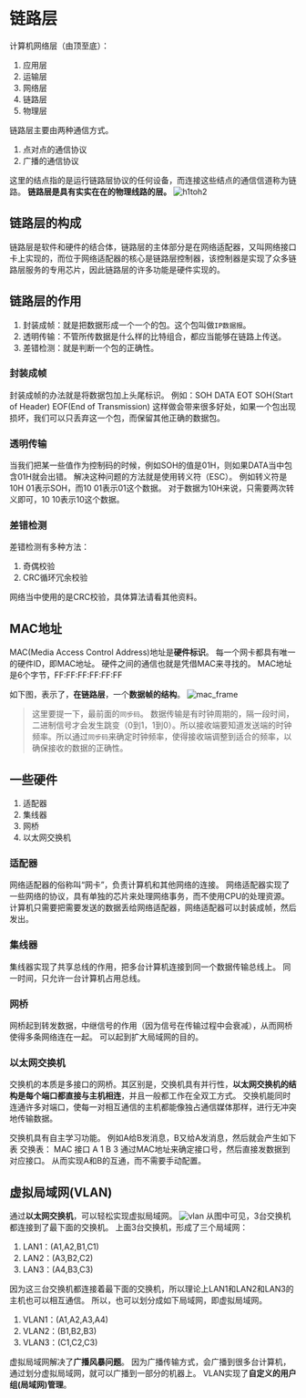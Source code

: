 # 链路层
计算机网络层（由顶至底）：
1. 应用层
2. 运输层
3. 网络层
4. 链路层
5. 物理层

链路层主要由两种通信方式。
1. 点对点的通信协议
2. 广播的通信协议

这里的结点指的是运行链路层协议的任何设备，而连接这些结点的通信信道称为链路。
**链路层是具有实实在在的物理线路的层。**
![h1toh2](./pages_appdev/network/res/1.png)

## 链路层的构成
链路层是软件和硬件的结合体，链路层的主体部分是在网络适配器，又叫网络接口卡上实现的，而位于网络适配器的核心是链路层控制器，该控制器是实现了众多链路层服务的专用芯片，因此链路层的许多功能是硬件实现的。

## 链路层的作用
1. 封装成帧：就是把数据形成一个一个的包。这个包叫做`IP数据报`。
2. 透明传输：不管所传数据是什么样的比特组合，都应当能够在链路上传送。
3. 差错检测：就是判断一个包的正确性。

### 封装成帧
封装成帧的办法就是将数据包加上头尾标识。
例如：SOH DATA EOT
SOH(Start of Header)
EOF(End of Transmission)
这样做会带来很多好处，如果一个包出现损坏，我们可以只丢弃这一个包，而保留其他正确的数据包。
### 透明传输
当我们把某一些值作为控制码的时候，例如SOH的值是01H，则如果DATA当中包含01H就会出错。
解决这种问题的方法就是使用转义符（ESC）。
例如转义符是10H
01表示SOH，而10 01表示01这个数据。
对于数据为10H来说，只需要两次转义即可，10 10表示10这个数据。
### 差错检测
差错检测有多种方法：
1. 奇偶校验
2. CRC循环冗余校验

网络当中使用的是CRC校验，具体算法请看其他资料。

## MAC地址
MAC(Media Access Control Address)地址是**硬件标识**。
每一个网卡都具有唯一的硬件ID，即MAC地址。
硬件之间的通信也就是凭借MAC来寻找的。
MAC地址是6个字节，FF:FF:FF:FF:FF:FF

如下图，表示了，**在链路层**，一个**数据帧的结构**。
![mac_frame](./pages_appdev/network/res/mac_frame.png)

> 这里要提一下，最前面的`同步码`。
> 数据传输是有时钟周期的，隔一段时间，二进制信号才会发生跳变（0到1，1到0）。所以接收端要知道发送端的时钟频率。所以通过`同步码`来确定时钟频率，使得接收端调整到适合的频率，以确保接收的数据的正确性。


## 一些硬件
1. 适配器
2. 集线器
3. 网桥
4. 以太网交换机

### 适配器
网络适配器的俗称叫“网卡”，负责计算机和其他网络的连接。
网络适配器实现了一些网络的协议，具有单独的芯片来处理网络事务，而不使用CPU的处理资源。
计算机只需要把需要发送的数据丢给网络适配器，网络适配器可以封装成帧，然后发出。

### 集线器
集线器实现了共享总线的作用，把多台计算机连接到同一个数据传输总线上。
同一时间，只允许一台计算机占用总线。

### 网桥
网桥起到转发数据，中继信号的作用（因为信号在传输过程中会衰减），从而网桥使得多条网络连在一起。
可以起到扩大局域网的目的。

### 以太网交换机
交换机的本质是多接口的网桥。其区别是，交换机具有并行性，**以太网交换机的结构是每个端口都直接与主机相连**，并且一般都工作在全双工方式。
交换机能同时连通许多对端口，使每一对相互通信的主机都能像独占通信媒体那样，进行无冲突地传输数据。

交换机具有自主学习功能。
例如A给B发消息，B又给A发消息，然后就会产生如下表
交换表：
MAC       接口
 A         1
 B         3
通过MAC地址来确定接口号，然后直接发数据到对应接口。
从而实现A和B的互通，而不需要手动配置。

## 虚拟局域网(VLAN)
通过**以太网交换机**，可以轻松实现虚拟局域网。
![vlan](./pages_appdev/network/res/vlan.png)
从图中可见，3台交换机都连接到了最下面的交换机。
上面3台交换机，形成了三个局域网：
1. LAN1：(A1,A2,B1,C1)
2. LAN2：(A3,B2,C2)
3. LAN3：(A4,B3,C3)

因为这三台交换机都连接着最下面的交换机，所以理论上LAN1和LAN2和LAN3的主机也可以相互通信。
所以，也可以划分成如下局域网，即虚拟局域网。
1. VLAN1：(A1,A2,A3,A4)
2. VLAN2：(B1,B2,B3)
3. VLAN3：(C1,C2,C3)

虚拟局域网解决了**广播风暴问题**。
因为广播传输方式，会广播到很多台计算机，通过划分虚拟局域网，就可以广播到一部分的机器上。
VLAN实现了**自定义的用户组(局域网)管理**。